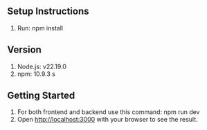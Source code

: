 ## Setup Instructions

1. Run: npm install

## Version

1. Node.js: v22.19.0
2. npm: 10.9.3 s

## Getting Started

1. For both frontend and backend use this command: npm run dev
2. Open [http://localhost:3000](http://localhost:3000) with your browser to see the result.
